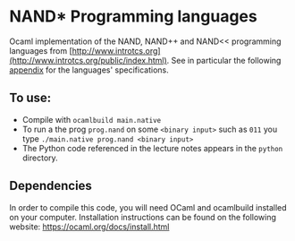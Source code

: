 # NAND\* Programming languages

Ocaml implementation of the NAND, NAND++ and NAND<< programming languages from
[http://www.introtcs.org](http://www.introtcs.org/public/index.html).
See in particular the following [appendix](http://www.introtcs.org/public/lec_A_NAND_prog_lang.html) for the languages' specifications.

## To use:

* Compile with `ocamlbuild main.native`
* To run a the prog `prog.nand` on some `<binary input>` such as `011` you type  `./main.native prog.nand <binary input>`
* The Python code referenced in the lecture notes appears in the `python` directory.

## Dependencies

In order to compile this code, you will need OCaml and ocamlbuild installed on your computer. Installation instructions can be found on the following website: https://ocaml.org/docs/install.html
